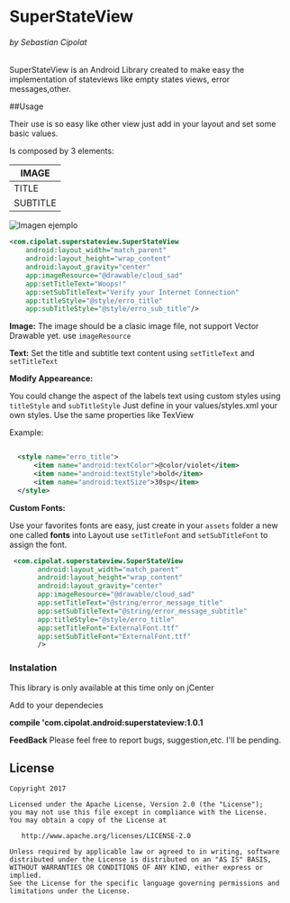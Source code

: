 # SuperStateView
###### by Sebastian Cipolat

SuperStateView is an Android Library created to make easy the implementation of stateviews like empty states views, error messages,other.


##Usage

Their use is so easy like other view just add in your layout and set some basic values.

Is composed by 3 elements:

| IMAGE         
| ------------- 
| TITLE         
| SUBTITLE

![Imagen ejemplo](https://raw.githubusercontent.com/sebacipolat/SuperStateView/master/images/image1.png)

```xml
<com.cipolat.superstateview.SuperStateView
    android:layout_width="match_parent"
    android:layout_height="wrap_content"
    android:layout_gravity="center"
    app:imageResource="@drawable/cloud_sad"
    app:setTitleText="Woops!"
    app:setSubTitleText="Verify your Internet Connection"
    app:titleStyle="@style/erro_title"
    app:subTitleStyle="@style/erro_sub_title"/>
  ```
   **Image:**
   The image should be a clasic image file, not support Vector Drawable yet.
   use `imageResource`
   
  **Text:**
   Set the title and subtitle text content using `setTitleText` and `setTitleText`

  **Modify Appeareance:**

  You could change the aspect of the labels text using custom styles using `titleStyle` and `subTitleStyle`
  Just define in your values/styles.xml your own styles.
  Use the same properties like TexView

  Example:

  ```xml

    <style name="erro_title">
        <item name="android:textColor">@color/violet</item>
        <item name="android:textStyle">bold</item>
        <item name="android:textSize">30sp</item>
    </style>
  ```



  **Custom Fonts:**

  Use your favorites fonts are easy, just create in your `assets` folder a new one called **fonts**
  into Layout use `setTitleFont` and `setSubTitleFont` to assign the font.
   

 ```xml
  <com.cipolat.superstateview.SuperStateView
        android:layout_width="match_parent"
        android:layout_height="wrap_content"
        android:layout_gravity="center"
        app:imageResource="@drawable/cloud_sad"
        app:setTitleText="@string/error_message_title"
        app:setSubTitleText="@string/error_message_subtitle"
        app:titleStyle="@style/erro_title"
        app:setTitleFont="ExternalFont.ttf"
        app:setSubTitleFont="ExternalFont.ttf"
        />

  ```

  ### Instalation

  This library is only available at this time only on jCenter
  
  Add to your dependecies

**compile 'com.cipolat.android:superstateview:1.0.1**

  
**FeedBack**
  Please feel free to report bugs, suggestion,etc. I'll be pending.


## License
    Copyright 2017

    Licensed under the Apache License, Version 2.0 (the "License");
    you may not use this file except in compliance with the License.
    You may obtain a copy of the License at

       http://www.apache.org/licenses/LICENSE-2.0

    Unless required by applicable law or agreed to in writing, software
    distributed under the License is distributed on an "AS IS" BASIS,
    WITHOUT WARRANTIES OR CONDITIONS OF ANY KIND, either express or implied.
    See the License for the specific language governing permissions and
    limitations under the License.